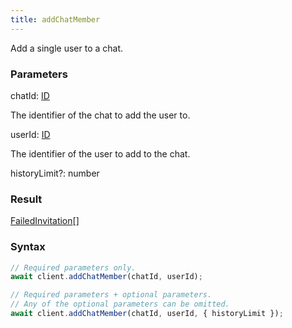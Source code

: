 ```yaml
---
title: addChatMember
---
```


Add a single user to a chat.


### Parameters 

<div class="flex flex-col gap-3"><div><div class="font-mono"><span class="font-bold">chatId</span><span class="opacity-50">:</span> <a href="/gh/types/id"  >ID</a></div><div class="pl-3"><div class="no-margin">

The identifier of the chat to add the user to.

</div></div></div><div><div class="font-mono"><span class="font-bold">userId</span><span class="opacity-50">:</span> <a href="/gh/types/id"  >ID</a></div><div class="pl-3"><div class="no-margin">

The identifier of the user to add to the chat.

</div></div></div><div class="flex flex-col gap-3"><div><div class="flex gap-2"><div class="font-mono"><span class="font-bold">historyLimit</span><span class="opacity-50"><span title="Optional" class="cursor-help">?</span>:</span> <span>number</span></div></div></div></div></div>

### Result 

<div class="font-mono"><a href="/gh/types/failedinvitation"  >FailedInvitation</a><span class="opacity-50">[]</span></div>

### Syntax

```ts
// Required parameters only.
await client.addChatMember(chatId, userId);

// Required parameters + optional parameters.
// Any of the optional parameters can be omitted.
await client.addChatMember(chatId, userId, { historyLimit });
```



